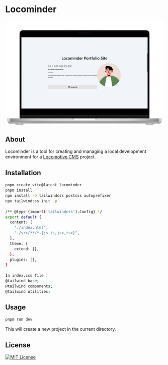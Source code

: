 # Locominder

![mockup](mockup.png)

## About

Locominder is a tool for creating and managing a local development environment for a [Locomotive CMS](https://github.com/locomotivemtl/locomotive-cms) project.

## Installation

```bash
pnpm create vite@latest locominder
pnpm install
npm install -D tailwindcss postcss autoprefixer
npx tailwindcss init -p

/** @type {import('tailwindcss').Config} */
export default {
  content: [
    "./index.html",
    "./src/**/*.{js,ts,jsx,tsx}",
  ],
  theme: {
    extend: {},
  },
  plugins: [],
}

In index.css file :
@tailwind base;
@tailwind components;
@tailwind utilities;
```

## Usage

```bash
pnpm run dev
```

This will create a new project in the current directory.

## License

[![MIT License](https://img.shields.io/badge/License-MIT-green.svg)](https://raw.githubusercontent.com/PatellAbhishekk/locominder/refs/heads/main/LICENSE)
